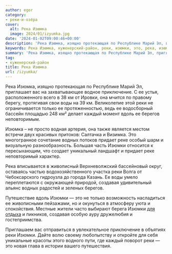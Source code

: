 ```yaml
---
author: egor
category:
- реки-и-озёра
cover:
  alt: Река Изюмка
  image: 2024/01/izyumka.jpg
date: '2024-01-02T09:00:46+00:00'
description: 'Река Изюмка, изящно протекающая по Республике Марий Эл, приглашает вас на захватывающее водное приключение. С ее устья, расположенного всего в 38 км от...'
keywords: Река Изюмка, куженерский-район, реки, изюмки, это, река, изюмка, приключение, воды, только, каждый, вдоль, берегов, водных, придает, реке, создавая
summary: 'Река Изюмка, изящно протекающая по Республике Марий Эл, приглашает вас на захватывающее водное приключение. С ее устья, расположенного всего в 38 км от...'
tag:
- куженерский-район
title: Река Изюмка
url: /izyumka/
---
```


Река Изюмка, изящно протекающая по Республике Марий Эл, приглашает вас на захватывающее водное приключение. С ее устья, расположенного всего в 38 км от Ировки, она мчится по правому берегу, протягивая свои воды на 39 км. Великолепие этой реки не ограничивается только ее протяженностью, ведь ее водосборный бассейн площадью 248 км² делает каждый момент вдоль ее берегов неповторимым.

Изюмка – не просто водная артерия, она также является местом встречи двух красивых притоков: Салтачка и Визимка. Это многогранное сочетание водных потоков придает реке особый шарм и визуальную разнообразность. Большая часть Изюмки относится к пересыхающим, что создает уникальный ландшафт и придает реке неповторимый характер.

Река вписывается в живописный Верхневолжский бассейновый округ, оставаясь частью водохозяйственного участка реки Волга от Чебоксарского гидроузла до города Казань. Ее воды умело переплетаются с окружающей природой, создавая удивительный альянс водных радостей и зеленых берегов.

Путешествие вдоль Изюмки — это не только возможность насладиться ее живописными пейзажами, но и окунуться в атмосферу уюта и спокойствия. Местные жители часто выбирают берега Изюмки [для отдыха](/dom_na_taire/) и пикников, создавая особую ауру дружелюбия и гостеприимства.

Приглашаем вас отправиться в увлекательное приключение в объятиях реки Изюмки. Дайте волю своему любопытству и откройте для себя уникальные красоты этого водного пути, где каждый поворот реки — это новая глава в истории вашего путешествия.